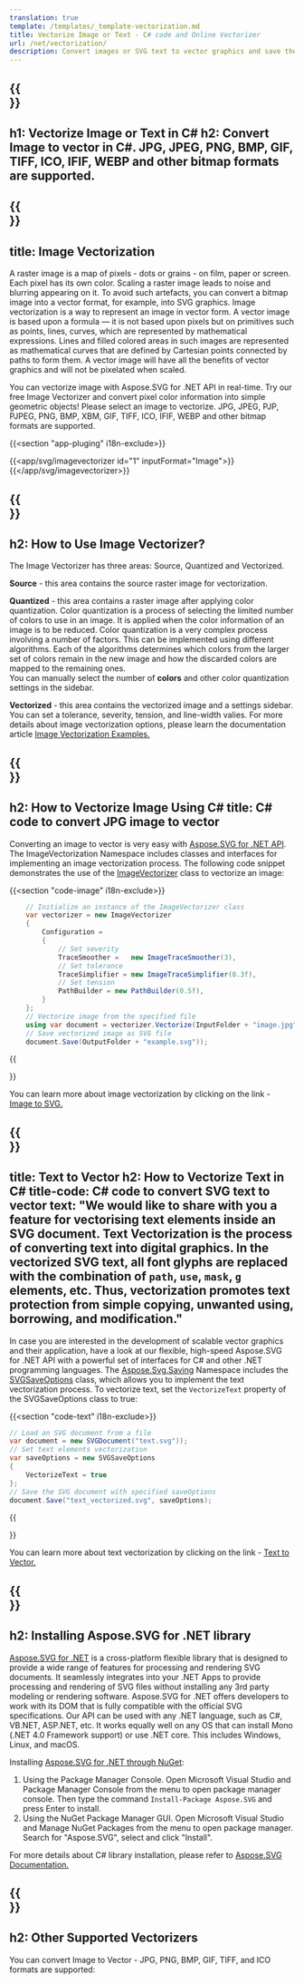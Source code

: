 ```yaml
---
translation: true
template: /templates/_template-vectorization.md
title: Vectorize Image or Text - C# code and Online Vectorizer
url: /net/vectorization/
description: Convert images or SVG text to vector graphics and save the output to an SVG file. Vectorize images or text online or in C#!
---
```


{{<section banner>}}
---
h1: Vectorize Image or Text in C# 
h2: Convert Image to vector in C#. JPG, JPEG, PNG, BMP, GIF, TIFF, ICO, IFIF, WEBP and other bitmap formats are supported.
---

{{<section overview>}}
---
title: Image Vectorization
---

A raster image is a map of pixels - dots or grains - on film, paper or screen. Each pixel has its own color. Scaling a raster image leads to noise and blurring appearing on it. To avoid such artefacts, you can convert a bitmap image into a vector format, for example, into SVG graphics. Image vectorization is a way to represent an image in vector form. A vector image is based upon a formula — it is not based upon pixels but on primitives such as points, lines, curves, which are represented by mathematical expressions. Lines and filled colored areas in such images are represented as mathematical curves that are defined by Cartesian points connected by paths to form them. A vector image will have all the benefits of vector graphics and will not be pixelated when scaled.
 
You can vectorize image with Aspose.SVG for .NET API in real-time. Try our free Image Vectorizer and convert pixel color information into simple geometric objects! Please select an image to vectorize. JPG, JPEG, PJP, PJPEG, PNG, BMP, XBM, GIF, TIFF, ICO, IFIF, WEBP and other bitmap formats are supported.

{{<section "app-pluging" i18n-exclude>}}

{{<app/svg/imagevectorizer id="1" inputFormat="Image">}}{{</app/svg/imagevectorizer>}}

{{<section plugin-use>}}
---
h2: How to Use Image Vectorizer?
---

The Image Vectorizer has three areas: Source, Quantized and Vectorized.

<b>Source</b> - this area contains the source raster image for vectorization.

<b>Quantized</b> - this area contains a raster image after applying color quantization. Color quantization is a process of selecting the limited number of colors to use in an image. It is applied when the color information of an image is to be reduced. Color quantization is a very complex process involving a number of factors. This can be implemented using different algorithms. Each of the algorithms determines which colors from the larger set of colors remain in the new image and how the discarded colors are mapped to the remaining ones. <br>You can manually select the number of <b>colors</b> and other color quantization settings in the sidebar.

<b>Vectorized</b> - this area contains the vectorized image and a settings sidebar. You can set a tolerance, severity, tension, and line-width valies. For more details about image vectorization options, please learn the documentation article <a href="https://docs.aspose.com/svg/net/how-to-work-with-aspose-svg-api/image-vectorization-examples/" target="_blank">Image Vectorization Examples.</a>

{{<section image-vectorization>}}
---
h2: How to Vectorize Image Using C#
title: C# code to convert JPG image to vector
---

Converting an image to vector is very easy with <a href="https://products.aspose.com/svg/{{lang.url-fragment}}net/" target="_blank">Aspose.SVG for .NET API</a>. The ImageVectorization Namespace includes classes and interfaces for implementing an image vectorization process. The following code snippet demonstrates the use of the <a href="https://reference.aspose.com/svg/net/aspose.svg.imagevectorization/imagevectorizer/" target="_blank">ImageVectorizer</a> class to vectorize an image:

{{<section "code-image" i18n-exclude>}}

```cs       
	// Initialize an instance of the ImageVectorizer class
    var vectorizer = new ImageVectorizer
    {
        Configuration = 
		{
			// Set severity
			TraceSmoother =   new ImageTraceSmoother(3),
			// Set tolerance
			TraceSimplifier = new ImageTraceSimplifier(0.3f),
			// Set tension
        	PathBuilder = new PathBuilder(0.5f),
		}
    };
    // Vectorize image from the specified file
	using var document = vectorizer.Vectorize(InputFolder + "image.jpg");
    // Save vectorized image as SVG file 
	document.Save(OutputFolder + "example.svg"));
```

{{<section link-image>}}

You can learn more about image vectorization by clicking on the link - <a href="https://products.aspose.com/svg/{{lang.url-fragment}}net/vectorization/image-to-svg/">Image to SVG.</a>


{{<section text-vectorization>}}
---
title: Text to Vector
h2: How to Vectorize Text in C#
title-code: C# code to convert SVG text to vector
text: "We would like to share with you a feature for vectorising text elements inside an SVG document. Text Vectorization is the process of converting text into digital graphics. In the vectorized SVG text, all font glyphs are replaced with the combination of `path`, `use`, `mask`, `g` elements, etc. Thus, vectorization promotes text protection from simple copying, unwanted using, borrowing, and modification."
---

In case you are interested in the development of scalable vector graphics and their application, have a look at our flexible, high-speed Aspose.SVG for .NET API with a powerful set of interfaces for C# and other .NET programming languages. The <a href="https://reference.aspose.com/svg/net/aspose.svg.saving/" target="_blank">Aspose.Svg.Saving</a> Namespace includes the <a href="https://reference.aspose.com/svg/net/aspose.svg.saving/svgsaveoptions/" target="_blank">SVGSaveOptions</a> class, which allows you to implement the text vectorization process. To vectorize text, set the `VectorizeText` property of the SVGSaveOptions class to true:

{{<section "code-text" i18n-exclude>}}

```cs
// Load an SVG document from a file
var document = new SVGDocument("text.svg"));
// Set text elements vectorization 
var saveOptions = new SVGSaveOptions
{
    VectorizeText = true
};    
// Save the SVG document with specified saveOptions
document.Save("text_vectorized.svg", saveOptions);
```

{{<section link-text>}}

You can learn more about text vectorization by clicking on the link - <a href="https://products.aspose.com/svg/{{lang.url-fragment}}net/vectorization/text-to-vector/">Text to Vector.</a>

{{<section installing>}}
---
h2: Installing Aspose.SVG for .NET library
---

<a href="https://products.aspose.com/svg/{{lang.url-fragment}}net/" target="_blank">Aspose.SVG for .NET</a> is a cross-platform flexible library that is designed to provide a wide range of features for processing and rendering SVG documents. It seamlessly integrates into your .NET Apps to provide processing and rendering of SVG files without installing any 3rd party modeling or rendering software. Aspose.SVG for .NET offers developers to work with its DOM that is fully compatible with the official SVG specifications.  Our  API can be used with any .NET language, such as C#, VB.NET, ASP.NET, etc. It works equally well on any OS that can install Mono (.NET 4.0 Framework support) or use .NET core.  This includes Windows, Linux, and macOS.

Installing <a href="https://www.nuget.org/packages/Aspose.SVG" target="_blank">Aspose.SVG for .NET through NuGet</a>: 

1. Using the Package Manager Console. Open Microsoft Visual Studio and Package Manager Console from the menu to open package manager console. Then type the command `Install-Package Aspose.SVG` and press Enter to install. 
2. Using the NuGet Package Manager GUI. Open Microsoft Visual Studio and Manage NuGet Packages from the menu to open package manager. Search for "Aspose.SVG", select and click "Install". </br>  

For more details about C# library installation, please refer to [Aspose.SVG Documentation.](https://docs.aspose.com/svg/net/getting-started/installation/)

{{<section other-vectorizers>}}
---
h2: Other Supported Vectorizers
---

You can convert Image to Vector - JPG, PNG, BMP, GIF, TIFF, and ICO formats are supported:
